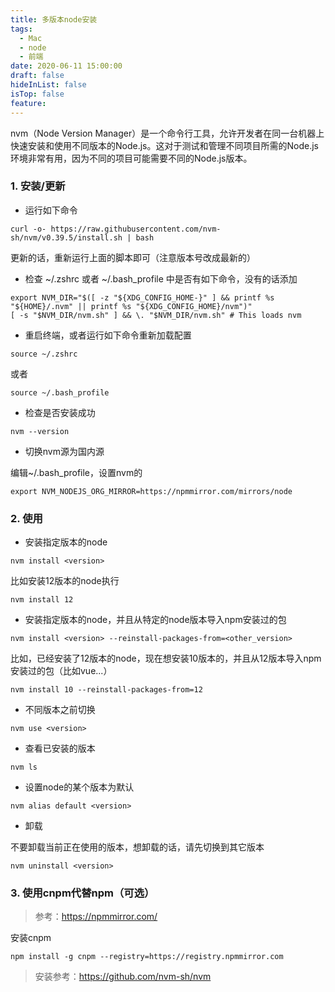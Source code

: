 ```yaml
---
title: 多版本node安装
tags:
  - Mac
  - node
  - 前端
date: 2020-06-11 15:00:00
draft: false
hideInList: false
isTop: false
feature:
---
```


nvm（Node Version Manager）是一个命令行工具，允许开发者在同一台机器上快速安装和使用不同版本的Node.js。这对于测试和管理不同项目所需的Node.js环境非常有用，因为不同的项目可能需要不同的Node.js版本。

<!--more-->

### 1. 安装/更新
- 运行如下命令

```linux
curl -o- https://raw.githubusercontent.com/nvm-sh/nvm/v0.39.5/install.sh | bash
```

更新的话，重新运行上面的脚本即可（注意版本号改成最新的）


- 检查 ~/.zshrc 或者 ~/.bash_profile 中是否有如下命令，没有的话添加

```linux
export NVM_DIR="$([ -z "${XDG_CONFIG_HOME-}" ] && printf %s "${HOME}/.nvm" || printf %s "${XDG_CONFIG_HOME}/nvm")"
[ -s "$NVM_DIR/nvm.sh" ] && \. "$NVM_DIR/nvm.sh" # This loads nvm

```
- 重启终端，或者运行如下命令重新加载配置

```
source ~/.zshrc
```
或者
```
source ~/.bash_profile
```

- 检查是否安装成功

```linux
nvm --version
```

- 切换nvm源为国内源

编辑~/.bash_profile，设置nvm的

```linux
export NVM_NODEJS_ORG_MIRROR=https://npmmirror.com/mirrors/node

```

### 2. 使用
- 安装指定版本的node

```linux
nvm install <version>
```

比如安装12版本的node执行

```linux
nvm install 12
```

- 安装指定版本的node，并且从特定的node版本导入npm安装过的包

```linux
nvm install <version> --reinstall-packages-from=<other_version>
```

比如，已经安装了12版本的node，现在想安装10版本的，并且从12版本导入npm安装过的包（比如vue...）

```linux
nvm install 10 --reinstall-packages-from=12

```

- 不同版本之前切换

```linux
nvm use <version>
```

- 查看已安装的版本

```linux
nvm ls
```

- 设置node的某个版本为默认
```
nvm alias default <version>
```

- 卸载

不要卸载当前正在使用的版本，想卸载的话，请先切换到其它版本

```linux
nvm uninstall <version>
```

### 3. 使用cnpm代替npm（可选）
> 参考：https://npmmirror.com/

安装cnpm

```linux
npm install -g cnpm --registry=https://registry.npmmirror.com
```

> 安装参考：https://github.com/nvm-sh/nvm
